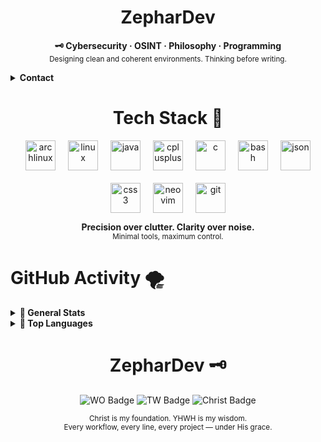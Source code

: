 <h1 align="center">ZepharDev</h1>

<p align="center">
  <b>🗝️ Cybersecurity  · OSINT · Philosophy  · Programming</b><br>
  <sub>Designing clean and coherent environments. Thinking before writing.</sub>
</p>

<details>
  <summary><strong>Contact</strong></summary>
  <p align="center">
    <a href="https://www.instagram.com/zephardev" target="_blank" title="Instagram">
      <img src="https://cdn.simpleicons.org/instagram/cba6f7/1e1e2e" height="32" alt="Instagram" />
    </a>&nbsp;&nbsp;
    <a href="https://www.reddit.com/user/zephardev" target="_blank" title="Reddit">
      <img src="https://cdn.simpleicons.org/reddit/cba6f7/1e1e2e" height="32" alt="Reddit" />
    </a>&nbsp;&nbsp;
    <a href="mailto:zephardev@gmail.com" title="Gmail">
      <img src="https://cdn.simpleicons.org/gmail/cba6f7/1e1e2e" height="32" alt="Gmail" />
    </a>
  </p>
</details>
<h1 align="center">Tech Stack 🍁</h1>

<div align="center" style="display: flex; justify-content: center; gap: 20px; flex-wrap: wrap;">

  <img height="48" src="https://cdn.jsdelivr.net/gh/devicons/devicon/icons/archlinux/archlinux-original.svg" alt="archlinux" />
  <img height="48" src="https://cdn.jsdelivr.net/gh/devicons/devicon/icons/linux/linux-original.svg" alt="linux" />

  <img height="48" src="https://cdn.jsdelivr.net/gh/devicons/devicon/icons/java/java-original.svg" alt="java" />
  <img height="48" src="https://cdn.jsdelivr.net/gh/devicons/devicon/icons/cplusplus/cplusplus-original.svg" alt="cplusplus" />
  <img height="48" src="https://cdn.jsdelivr.net/gh/devicons/devicon/icons/c/c-original.svg" alt="c" />
  <img height="48" src="https://cdn.jsdelivr.net/gh/devicons/devicon/icons/bash/bash-original.svg" alt="bash" />
  <img height="48" src="https://cdn.jsdelivr.net/gh/devicons/devicon/icons/json/json-original.svg" alt="json" />
  <img height="48" src="https://cdn.jsdelivr.net/gh/devicons/devicon/icons/css3/css3-original.svg" alt="css3" />

  <img height="48" src="https://cdn.simpleicons.org/neovim/57a143" alt="neovim" />
  <img height="48" src="https://cdn.simpleicons.org/git/F05032" alt="git" />

</div>
<p align="center">
  <b>Precision over clutter. Clarity over noise.</b><br>
  <sub>Minimal tools, maximum control.</sub>
</p>

<h1>GitHub Activity 🌪️ </h1>

<details>
  <summary><strong>🍂 General Stats</strong></summary>

  <p align="center">
    <img src="https://github-readme-stats.vercel.app/api?username=zephardev&show_icons=true&hide_title=true&hide_border=true&include_all_commits=true&theme=tokyonight&icon_color=7dcfff" alt="GitHub Stats"/>
  </p>
</details>

<details>
  <summary><strong>🦅 Top Languages</strong></summary>

  <p align="center">
    <img src="https://github-readme-stats.vercel.app/api/top-langs/?username=zephardev&layout=compact&hide_border=true&theme=tokyonight&langs_count=8&hide=html,scss" alt="Top Langs"/>
  </p>
</details>



<h1 align="center">ZepharDev 🗝️</h1>

<p align="center">
  <img src="https://img.shields.io/badge/WO-Workflow_Optimization-cba6f7?style=for-the-badge&labelColor=1e1e2e&logo=awesome&logoColor=white" alt="WO Badge" />
  <img src="https://img.shields.io/badge/TW-True_Work-89b4fa?style=for-the-badge&labelColor=1e1e2e&logo=github-actions&logoColor=white" alt="TW Badge" />
  <img src="https://img.shields.io/badge/✝️-Christ%20is%20King-f5c2e7?style=for-the-badge&labelColor=1e1e2e&logoColor=white" alt="Christ Badge" />
</p>

<p align="center">
  <sub>Christ is my foundation. YHWH is my wisdom.<br>
  Every workflow, every line, every project — under His grace.</sub>
</p>